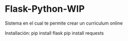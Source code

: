 # Flask-Python-WIP
Sistema en el cual te permite crear un curriculum online

Installación:
pip install flask
pip install requests
